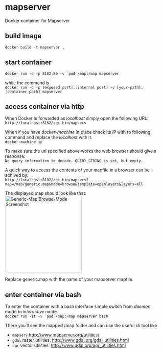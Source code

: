 # mapserver

Docker container for Mapserver

## build image

```docker build -t mapserver .```

## start container
```docker run -d -p 8182:80 -v `pwd`/map:/map mapserver```

while the command is<br/>
`docker run -d -p [exposed port]:[internal port] -v [your-path]:[container-path] mapserver` 

## access container via http

When Docker is forwarded as _localhost_ simply open the following URL:<br/> 
`http://localhost:8182/cgi-bin/mapserv`

When if you have _docker-machine_ in place check its IP with to following command and replace the _localhost_ with it.<br/>
`docker-machine ip`

To make sure the url specified above works the web browser should give a response:<br/>
 `No query information to decode. QUERY_STRING is set, but empty.`

A quick way to access the contents of your mapfile in a browser can be achived by:<br/>
`http://localhost:8182/cgi-bin/mapserv?map=/map/generic.map&mode=browse&template=openlayers&layers=all`

The displayed map should look like that:<br/>
<img src="generic-map-browse-mode-screenshot.png" title="Generic-Map Browse-Mode Screenshot" alt="Generic-Map Browse-Mode Screenshot" width="250px">

Replace generic.map with the name of your mapserver mapfile.

## enter container via bash

To enter the container with a bash interface simple switch from _daemon_ mode to _interactive_ mode<br/>
```docker run -it -v `pwd`/map:/map mapserver bash```

There you'll see the mapped /map folder and can use the useful cli tool like 
* `mapserv` http://www.mapserver.org/utilities/
* `gdal` raster utilities: http://www.gdal.org/gdal_utilities.html
* `ogr` vector utilities: http://www.gdal.org/ogr_utilities.html